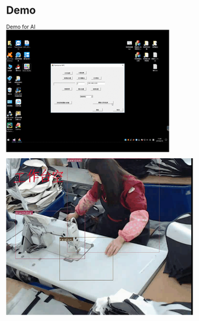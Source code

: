 # Demo
Demo for AI
![image](https://github.com/CS594398574/Demo/blob/master/demo.gif)

![image](https://github.com/CS594398574/Demo/blob/master/detection.gif)
